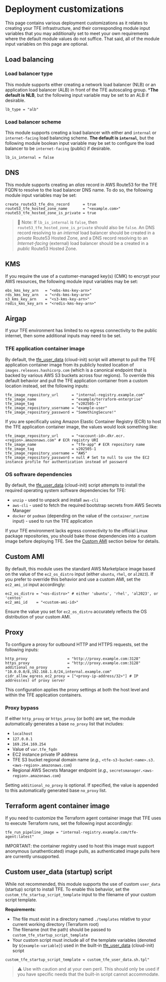 # Deployment customizations

This page contains various deployment customizations as it relates to creating your TFE infrastructure, and their corresponding module input variables that you may additionally set to meet your own requirements where the default module values do not suffice. That said, all of the module input variables on this page are optional.

## Load balancing

### Load balancer type

This module supports either creating a network load balancer (NLB) or an application load balancer (ALB) in front of the TFE autoscaling group. ***The default is NLB**, but the following input variable may be set to an ALB if desirable.

```hcl
lb_type = "alb"
```

### Load balancer scheme

This module supports creating a load balancer with either and `internal` or `internet-facing` load balancing scheme. **The default is `internal`**, but the following module boolean input variable may be set to configure the load balancer to be `internet-facing` (public) if desirable.

```hcl
lb_is_internal = false
```

## DNS

This module supports creating an _alias_ record in AWS Route53 for the TFE FQDN to resolve to the load balancer DNS name. To do so, the following module input variables may be set:

```hcl
create_route53_tfe_dns_record      = true
route53_tfe_hosted_zone_name       = "<example.com>"
route53_tfe_hosted_zone_is_private = true
```

>📝 Note: If `lb_is_internal` is `false`, then `route53_tfe_hosted_zone_is_private` should also be `false`. An DNS record resolving to an _internal_ load balancer should be created in a _private_ Route53 Hosted Zone, and a DNS record resolving to an _Internet-facing_ (external) load balancer should be a created in a _public_ Route53 Hosted Zone.

## KMS

If you require the use of a customer-managed key(s) (CMK) to encrypt your AWS resources, the following module input variables may be set:

```hcl
ebs_kms_key_arn   = "<ebs-kms-key-arn>"
rds_kms_key_arn   = "<rds-kms-key-arn>"
s3_kms_key_arn    = "<s3-kms-key-arn>"
redis_kms_key_arn = "<redis-kms-key-arn>"
```

## Airgap

If your TFE environment has limited to no egress connectivity to the public internet, then some additional inputs may need to be set.

### TFE application container image

By default, the [tfe_user_data](../templates/tfe_user_data.sh.tpl) (cloud-init) script will attempt to pull the TFE application container image from its publicly hosted location of `images.releases.hashicorp.com` (which is a canonical endpoint that is backed by various AWS S3 buckets across four regions). To override this default behavior and pull the TFE application container from a custom location instead, set the following inputs:

```hcl
tfe_image_repository_url      = "internal-registry.example.com"
tfe_image_name                = "example/terraform-enterprise"
tfe_image_tag                 = "v202505-1"
tfe_image_repository_username = "example-user"
tfe_image_repository_password = "SomethingSecure!"
```

If you are specifically using Amazon Elastic Container Registry (ECR) to host the TFE application container image, the values would look something like:

```hcl
tfe_image_repository_url      = "<account-id>.dkr.ecr.<region>.amazonaws.com" # ECR registry URI
tfe_image_name                = "tfe-app" # ECR repository name
tfe_image_tag                 = v202505-1
tfe_image_repository_username = "AWS"
tfe_image_repository_password = null # Set to null to use the EC2 instance profile for authentication instead of password
```

### OS software dependencies

By default, the [tfe_user_data](../templates/tfe_user_data.sh.tpl) (cloud-init) script attempts to install the required operating system software dependencies for TFE:

- `unzip` - used to unpack and install `aws-cli`
- `aws-cli` - used to fetch the required bootstrap secrets from AWS Secrets Manager
- `docker` or `podman` (depending on the value of the `container_runtime` input) - used to run the TFE application

If your TFE environment lacks egress connectivity to the official Linux package repositories, you should bake those dependencies into a custom image before deploying TFE. See the [Custom AMI](#custom-ami) section below for details.

## Custom AMI

By default, this module uses the standard AWS Marketplace image based on the value of the `ec2_os_distro` input (either `ubuntu`, `rhel`, or `al2023`). If you prefer to override this behavior and use a custom AMI, set the `ec2_ami_id` input accordingly:

```hcl
ec2_os_distro = "<os-distro>" # either 'ubuntu', 'rhel', 'al2023', or 'centos'
ec2_ami_id    = "<custom-ami-id>"
```

Ensure the value you set for `ec2_os_distro` accurately reflects the OS distribution of your custom AMI.

## Proxy

To configure a proxy for outbound HTTP and HTTPS requests, set the following inputs:

```hcl
http_proxy                  = "http://proxy.example.com:3128"
https_proxy                 = "http://proxy.example.com:3128"
additional_no_proxy         = "10.0.0.0/8,192.168.1.0/24,internal.example.com"
cidr_allow_egress_ec2_proxy = ["<proxy-ip-address/32>"] # IP address(es) of proxy server
```

This configuration applies the proxy settings at both the host level and within the TFE application containers.

### Proxy bypass

If either `http_proxy` or `https_proxy` (or both) are set, the module automatically generates a base `no_proxy` list that includes:

- `localhost`
- `127.0.0.1`
- `169.254.169.254`
- Value of `var.tfe_fqdn`
- EC2 instance private IP address
- TFE S3 bucket regional domain name (_e.g.,_ `<tfe-s3-bucket-name>.s3.<aws-region>.amazonaws.com`)
- Regional AWS Secrets Manager endpoint (_e.g.,_ `secretsmanager.<aws-region>.amazonaws.com`)

Setting `additional_no_proxy` is optional. If specified, the value is appended to this automatically generated base `no_proxy` list.

## Terraform agent container image

If you need to customize the Terraform agent container image that TFE uses to execute Terraform runs, set the following input accordingly:

```hcl
tfe_run_pipeline_image = "internal-registry.example.com/tfe-agent:latest"
```

IMPORTANT: the container registry used to host this image must support anonymous (unathenticated) image pulls, as authenticated image pulls here are currently unsupported.

## Custom user_data (startup) script

While not recommended, this module supports the use of custom `user_data` (startup) script to install TFE. To enable this behavior, set the `custom_tfe_startup_script_template` input to the filename of your custom script template.

**Requirements**:

- The file must exist in a directory named `./templates` relative to your current working directory (Terraform root)
- The filename (not the path) should be passed to `custom_tfe_startup_script_template`
- Your custom script must include all of the template variables (denoted by `${example-variable}`) used in the built-in [tfe_user_data](../templates/tfe_user_data.sh.tpl) (cloud-init) script

```hcl
custom_tfe_startup_script_template = custom_tfe_user_data.sh.tpl"
```

> ⚠️ Use with caution and at your own peril. This should only be used if you have specific needs that the built-in script cannot accommodate.